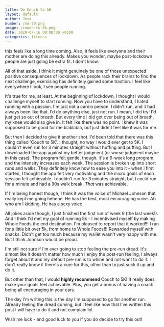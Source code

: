 ```yaml
---
title: Do Couch to 5K
layout: default
author: Jess
number: /no-20.png
image: /couch-to-5k.png
date: 2020-07-16 09:00:00 +0100
categories: fitness
---
```


this feels like a long time coming. Also, it feels like everyone and their mother are doing this already. Makes you wonder, maybe post-lockdown people are just going be extra fit. I don't know.

All of that aside, I think it might genuinely be one of those unexpected positive consequences of lockdown. As people rack their brains to find the next challenge, exercising has definitely gained some traction. I feel like everywhere I look, I see people running.

It's true for me, at least. At the beginning of lockdown, I thought I would challenge myself to start running. Now you have to understand, I hated running with a passion. I'm just not a cardio person. I didn't run, and it had always been like that. I'd do anything else, just not run. I mean, I did try! I'd just get so out of breath. But every time I did get over being out of breath, my knee would also give in. It felt like there was no point. I knew it was supposed to be good for me blablabla, but just didn't feel like it was for me.

But then I decided to give it another shot. I'd been told that there was this thing called 'Couch to 5K'. I thought, no way I would ever get to 5K. I couldn't even run for 3 minutes straight without huffing and puffing. But I downloaded the app against my better judgment (or worse judgment maybe in this case). The program felt gentle, though. It's a 9-week long program, and the intensity increases each week. The session is broken up into short runs and walks. They definitely know how to ease you into it - when I first started, I thought the app felt very motivating and the micro goals of each session felt achievable. I couldn't run for 3 minutes straight, but I could run for a minute and had a 90s walk break. _That_ was achievable.

If I'm being honest though, I think it was the voice of Michael Johnson that really kept me going hehehe. He has the best, most encouraging voice. Ah who am I kidding. He has a sexy voice.

All jokes aside though, I just finished the first run of week 9 (the last week!). And I think I'd met my goal of running 5k - I incentivised myself by making Whole Foods the end destination. I'm pleased to report that it worked!!! I ran for a little bit over 5k, from home to Whole Foods!!! Rewarded myself with snacks. Didn't get too much because my wallet wasn't very happy with me. But I think Johnson would be proud.

I'm still not sure if I'm ever going to stop feeling the pre-run dread. It's almost like it doesn't matter how much I enjoy the post-run feeling, I always forget about it and my default pre-run is to whine and not want to do it. I don't really know if there's a cure for this, other than to just suck it up and do it.

But other than that, I would **highly recommend** Couch to 5K! It really does make your goals feel achievable. Plus, you get a bonus of having a coach being all encouraging in your ears.

The day I'm writing this is the day I'm supposed to go for another run. Already feeling the dread coming, but I feel like now that I've written this post I will have to do it and not complain lol.

Wish me luck - and good luck to you if you do decide to try this out!
